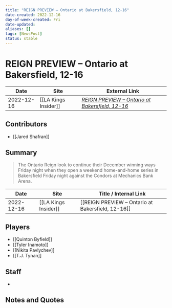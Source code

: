 ```yaml
---
title: "REIGN PREVIEW – Ontario at Bakersfield, 12-16"
date-created: 2022-12-16
day-of-week-created: Fri
date-updated: 
aliases: []
tags: [NewsPost]
status: stable
---
```


# REIGN PREVIEW – Ontario at Bakersfield, 12-16

| Date       | Site                 | External Link                                                                                                                        |
| ---------- | -------------------- | ------------------------------------------------------------------------------------------------------------------------------------ |
| 2022-12-16 | [[LA Kings Insider]] | [*REIGN PREVIEW – Ontario at Bakersfield, 12-16*](https://lakingsinsider.com/2022/12/16/reign-preview-ontario-at-bakersfield-12-16/) |

## Contributors
- [[Jared Shafran]]

## Summary
> The Ontario Reign look to continue their December winning ways Friday night when they open a weekend home-and-home series in Bakersfield Friday night against the Condors at Mechanics Bank Arena.

| Date       | Site                 | Title / Internal Link                             |
| ---------- | -------------------- | ------------------------------------------------- |
| 2022-12-16 | [[LA Kings Insider]] | [[REIGN PREVIEW – Ontario at Bakersfield, 12-16]] |

## Players
- [[Quinton Byfield]]
- [[Tyler Inamoto]]
- [[Nikita Pavlychev]]
- [[T.J. Tynan]]

## Staff
- 

## Notes and Quotes

